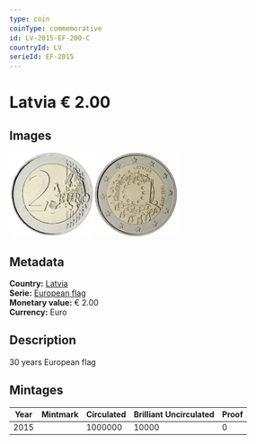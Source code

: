 ```yaml
---
type: coin
coinType: commemorative
id: LV-2015-EF-200-C
countryId: LV
serieId: EF-2015
---
```


# Latvia € 2.00

## Images

<img src="../../Images/common-2007-200.webp" height="150" alt="Front image"><img src="Images/LV-2015-200.webp" height="150" alt="Back image">

## Metadata

**Country:** [Latvia](../../Countries/Latvia/index.md)\
**Serie:** [European flag](index.md)\
**Monetary value:** € 2.00\
**Currency:** Euro

## Description

30 years European flag

## Mintages

| Year | Mintmark | Circulated | Brilliant Uncirculated | Proof |
| ---- | -------- | ---------- | ---------------------- | ----- |
| 2015 |          | 1000000    | 10000                  | 0     |
